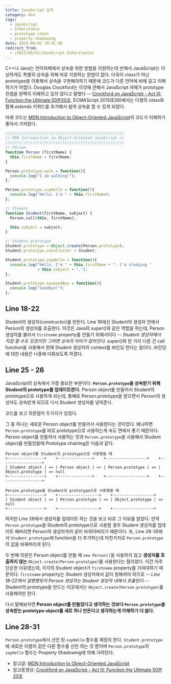 ```yaml
---
title: JavaScript 상속
category: dev
tags:
  - JavaScript
  - Inheritance
  - prototype chain
  - property shadowing
date: 2015-08-02 19:41:00
redirect_from:
  - /2015/08/02/JavaScript-Inheritance/
---
```



C++나 Java는 언어자체에서 상속을 위한 방법을 지원하는데 반해서 JavaScript는 이상하게도 특별히 상속을 위해 따로 지원하는 문법이 없다. 더욱이 class가 아닌 prototype을 이용해서 상속을 구현해야하기 때문에 코드가 다른 언어에 비해 길고 이해하기가 어렵다. Douglas Crockford는 이것에 관해서 JavaScript 자체가 prototype 컨셉을 완벽히 이해하고 있지 않다고 말했다 -- [Crockford on JavaScript - Act III: Function the Ultimate 50분20초](https://youtu.be/ya4UHuXNygM?t=50m25s). ECMAScript 2015(ES6)에서는 다행히 *class*와 함께 *extends* 키워드를 추가해서 쉽게 상속을 할 수 있게 되었다.

아래 코드는 [MDN Introduction to Object-Oriented JavaScript](https://developer.mozilla.org/en-US/docs/Web/JavaScript/Introduction_to_Object-Oriented_JavaScript)의 코드가 이해하기 좋아서 가져왔다.

```javascript
////////////////////////////////////////////////////
// MDN Introduction to Object-Oriented JavaScript //
////////////////////////////////////////////////////
// Person
function Person (firstName) {
  this.firstName = firstName;
}

Person.prototype.walk = function(){
  console.log("I am walking!");
};

Person.prototype.sayHello = function(){
  console.log("Hello, I'm " + this.firstName);
};

// Student
function Student(firstName, subject) {
  Person.call(this, firstName);

  this.subject = subject;
}

// Student.prototype
Student.prototype = Object.create(Person.prototype);
Student.prototype.constructor = Student;

Student.prototype.sayHello = function(){
  console.log("Hello, I'm " + this.firstName + ". I'm studying "
              + this.subject + ".");
};

Student.prototype.sayGoodBye = function(){
  console.log("Goodbye!");
};
```

## Line 18-22
Student의 생성자(constructor)를 만든다. Line 16에선 Student의 생성자 안에서 Person의 생성자를 호출한다. 이것은 Java의 super()와 같은 역할을 하는데, Person 생성자를 불러서 `firstname` property를 만들기 위해서이다 -- *Student 생성자에서 직접 할 수도 있겠지만 그러면 상속의 의미가 없어진다.* super()와 한 가지 다른 건 call function을 사용해서 현재 Student 생성자의 context를 바인딩 한다는 점이다. 바인딩에 대한 내용은 나중에 다뤄보도록 하겠다.

## Line 25 - 26
JavaScript의 상속에서 가장 중요한 부분이다. **`Person.prototype`을 상속받기 위해 Student의 prototype를 업데이트한다.** Person object를 만들어서 Student의 prototype으로 사용하게 되는데, 통째로 Person.prototype을 받으면서 Person의 생성자도 상속받게 되므로 다시 Student 생성자를 넣어준다.

코드를 보고 의문점이 두가지가 있었다.

그 중 하나는 새로운 Person object를 만들어서 사용한다는 것이었다. 왜냐하면 `Person.prototype`를 바로 prototype으로 사용하는게 속도 면에서 좋기 때문이다. Person object를 만들어서 사용하는 것과 `Person.prototype`을 사용해서 Student object를 만들었을때 Prototype chaining은 다음과 같다.

```
Person object를 Student의 prototype으로 사용했을 때
+----------------+    +---------------+    +------------------+    +------------------+
| Student object | => | Person object | => | Person.prototype | => | Object.prototype | => null
+----------------+    +---------------+    +------------------+    +------------------+

Person.prototype을 Student의 prototype으로 사용했을 때
+----------------+    +------------------+    +------------------+
| Student object | => | Person.prototype | => | Object.prototype | => null
+----------------+    +------------------+    +------------------+
```

하지만 Line 26에서 생성자를 업데이트 하는 것을 보고 바로 그 이유를 알았다. 만약 `Person.prototype`을 Student의 prototype으로 사용할 경우 Student 생성자를 업데이트 해버리면 Person의 생성자까지 같이 바뀌어버리기 때문이다. 또, Line 28-35에서 `Student.prototype`에 function을 더 추가하는데 마찬가지로 `Person.prototype`의 값을 바꿔버리게 된다.

두 번째 의문은 Person object를 만들 때 `new Person()`을 사용하지 않고 **생성자를 호출하지 않는** `Object.create(Person.prototype)`를 사용한다는 점이었다. 이건 아주 단순한 이유였는데, 각각의 Student object가 `firstname` property를 가져야하기 때문이다. `firstname` property는 Student 생성자에서 값이 정해져야 하므로 -- *Line 18-22에서 설명했듯이 Person 생성자는 Student 생성자 내에서 호출된다* -- Student의 prototype을 만드는 이곳에서는 `Object.create(Person.prototype)`를 사용해야만 한다.

다시 말해보자면 **Person object를 만들었다고 생각하는 것보다 `Person.prototype`을 상속받는 prototype object를 새로 하나 만든다고 생각하는게 이해하기 더 쉽다.** 

## Line 28-31
`Person.prototype`에서 선언 된 `sayHello` 함수를 재정의 한다. `Student.prototype`에 새로운 이름이 같은 다른 함수를 선언 하는 것 뿐이며 `Person.prototype`의 `sayHello` 함수는 Property Shadowing에 의해 가려진다.

* 참고글: [MDN Introduction to Object-Oriented JavaScript](https://developer.mozilla.org/en-US/docs/Web/JavaScript/Introduction_to_Object-Oriented_JavaScript)
* 참고동영상: [Crockford on JavaScript - Act III: Function the Ultimate 50분20초](https://youtu.be/ya4UHuXNygM?t=50m25s)